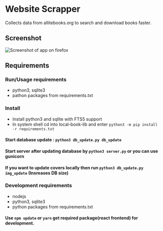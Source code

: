 # Website Scrapper
Collects data from allitebooks.org to search and download books faster.

## Screenshot
![Screenshot of app on firefox](https://github.com/ajitjadhav28/local-book-lib/blob/master/screenshot.png)

## Requirements
### Run/Usage requirements
- python3, sqlite3
- pathon packages from requirements.txt 

### Install
- Install python3 and sqlite with FTS5 support
- In system shell cd into local-book-lib and enter `python3 -m pip install -r requirements.txt`

#### Start database update : `python3 db_update.py db_update`
#### Start server after updating database by `python3 server.py` or you can use gunicorn
#### If you want to update covers locally then run `python3 db_update.py img_update` (Insreases DB size)

### Development requirements
- nodejs
- python3, sqlite3
- python packages from requirements.txt

#### Use `npm update` or `yarn` get required package(react frontend) for development.
